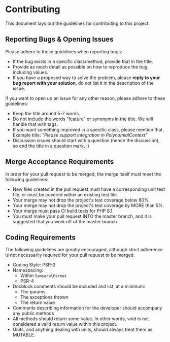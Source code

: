 # Contributing

This document lays out the guidelines for contributing to this project.

## Reporting Bugs & Opening Issues

Please adhere to these guidelines when reporting bugs:

- If the bug exists in a specific class/method, provide that in the title.
- Provide as much detail as possible on how to reproduce the bug, including values.
- If you have a proposed way to solve the problem, please **reply to your bug report with your solution**, do not list it in the description of the issue.

If you want to open up an issue for any other reason, please adhere to these guidelines:

- Keep the title around 5-7 words.
- Do not include the words "feature" or synonyms in the title. We will handle that with tags.
- If you want something improved in a specific class, please mention that. Example title: *"Please support integration in PolynomialContext"*
- Discussion issues should start with a question (hence the discussion), so end the title in a question mark. :)

## Merge Acceptance Requirements

In order for your pull request to be merged, the merge itself must meet the following guidelines:

- New files created in the pull request must have a corresponding unit test file, or must be covered within an existing test file.
- Your merge may not drop the project's test coverage below 80%.
- Your merge may not drop the project's test coverage by MORE than 5%.
- Your merge must pass CI build tests for PHP 8.1.
- You must make your pull request INTO the master branch, and it is suggested that you work off of the master branch.

## Coding Requirements

The following guidelines are greatly encouraged, although strict adherence is not necessarily required for your pull request to be merged.

- Coding Style: PSR-2
- Namespacing:
  - Within `Samsara\Fermat`
  - PSR-4
- Docblock comments should be included and list, at a minimum:
  - The params
  - The exceptions thrown
  - The return value
- Comments describing information for the developer should accompany any public methods
- All methods should return some value. In other words, void is not considered a valid return value within this project.
- Units, and anything dealing with units, should always treat them as MUTABLE.
